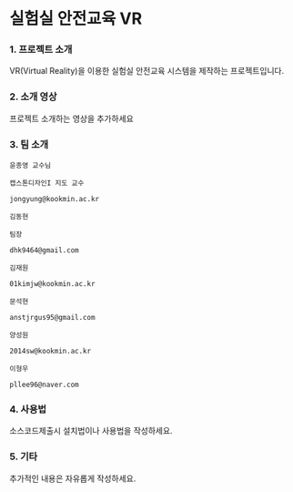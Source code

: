 # 실험실 안전교육 VR

### 1. 프로젝트 소개

VR(Virtual Reality)을 이용한 실험실 안전교육 시스템을 제작하는 프로젝트입니다.

### 2. 소개 영상

프로젝트 소개하는 영상을 추가하세요

### 3. 팀 소개

```
윤종영 교수님

캡스톤디자인I 지도 교수

jongyung@kookmin.ac.kr
```

```
김동현

팀장

dhk9464@gmail.com
```

```
김재원

01kimjw@kookmin.ac.kr
```

```
문석현

anstjrgus95@gmail.com
```

```
양성원

2014sw@kookmin.ac.kr
```

```
이형우

pllee96@naver.com
```

### 4. 사용법

소스코드제출시 설치법이나 사용법을 작성하세요.

### 5. 기타

추가적인 내용은 자유롭게 작성하세요.
